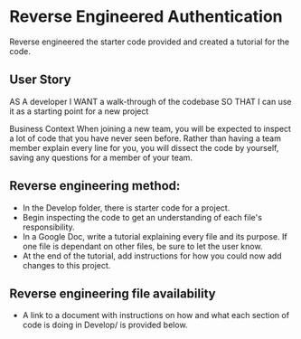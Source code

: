 # Reverse Engineered Authentication

Reverse engineered the starter code provided and created a tutorial for the code.

## User Story

AS A developer
I WANT a walk-through of the codebase
SO THAT I can use it as a starting point for a new project

Business Context
When joining a new team, you will be expected to inspect a lot of code that you have never seen before. Rather than having a team member explain every line for you, you will dissect the code by yourself, saving any questions for a member of your team.

## Reverse engineering method:

* In the Develop folder, there is starter code for a project. 
* Begin inspecting the code to get an understanding of each file's responsibility. 
* In a Google Doc, write a tutorial explaining every file and its purpose. If one file is dependant on other files, be sure to let the user know.
* At the end of the tutorial, add instructions for how you could now add changes to this project.

## Reverse engineering file availability

* A link to a document with instructions on how and what each section of code is doing in Develop/ is provided below.

<!-- ## Future version to include: 

  a video tutorial / -->
